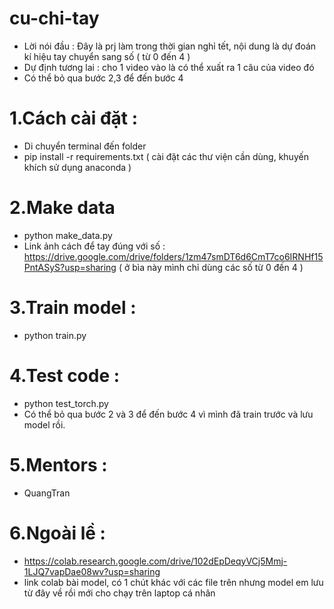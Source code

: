 # cu-chi-tay

* Lời nói đầu : Đây là prj làm trong thời gian nghỉ tết, nội dung là dự đoán kí hiệu tay chuyển sang số ( từ 0 đến 4 )
* Dự định tương lai : cho 1 video vào là có thể xuất ra 1 câu của video đó
* Có thể bỏ qua bước 2,3 để đến bước 4

# 1.Cách cài đặt :
* Di chuyển terminal đến folder
* pip install -r requirements.txt ( cài đặt các thư viện cần dùng, khuyến khích sử dụng anaconda )

# 2.Make data 
* python make_data.py
* Link ảnh cách để tay đúng với số : https://drive.google.com/drive/folders/1zm47smDT6d6CmT7co6IRNHf15PntASyS?usp=sharing ( ở bìa này mình chỉ dùng các số từ 0 đến 4 )

# 3.Train model :
* python train.py

# 4.Test code :
* python test_torch.py
* Có thể bỏ qua bước 2 và 3 để đến bước 4 vì mình đã train trước và lưu model rồi.

# 5.Mentors :
* QuangTran
# 6.Ngoài lề :
* https://colab.research.google.com/drive/102dEpDeqyVCj5Mmj-1LJQ7vapDae08wv?usp=sharing
* link colab bài model, có 1 chút khác với các file trên nhưng model em lưu từ đây về rồi mới cho chạy trên laptop cá nhân

